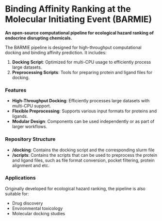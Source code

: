 # Binding Affinity Ranking at the Molecular Initiating Event (BARMIE)

**An open-source computational pipeline for ecological hazard ranking of endocrine disrupting chemicals.**

The BARMIE pipeline is designed for high-throughput computational docking and binding affinity prediction. It includes:

1. **Docking Script**: Optimized for multi-CPU usage to efficiently process large datasets.
2. **Preprocessing Scripts**: Tools for preparing protein and ligand files for docking.

### Features
- **High-Throughput Docking**: Efficiently processes large datasets with multi-CPU support.
- **Flexible Preprocessing**: Supports various input formats for proteins and ligands.
- **Modular Design**: Components can be used independently or as part of larger workflows.

### Repository Structure
- **/docking**: Contains the docking script and the corresponding slurm file
- **/scripts**: Contains the scripts that can be used to preprocess the protein and ligand files, such as file format conversion, pocket filtering, protein alignment and etc.

### Applications
Originally developed for ecological hazard ranking, the pipeline is also suitable for:
- Drug discovery
- Environmental toxicology
- Molecular docking studies



